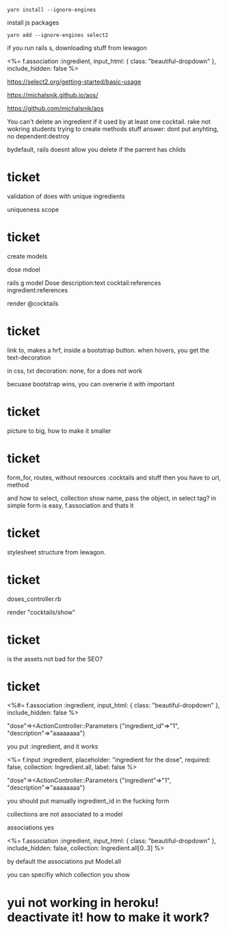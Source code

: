 ```
yarn install --ignore-engines
```

install js packages

```
yarn add --ignore-engines select2
```

if you run rails s, downloading stuff from lewagon

<%= f.association :ingredient, input_html: { class: "beautiful-dropdown" }, include_hidden: false %>

https://select2.org/getting-started/basic-usage


https://michalsnik.github.io/aos/

https://github.com/michalsnik/aos

You can't delete an ingredient if it used by at least one cocktail.
rake not wokring students trying to create methods stuff
answer: dont put anyhting, no dependent:destroy

bydefault, rails doesnt allow you delete if the parrent has childs


# ticket
validation of does with unique ingredients

uniqueness scope

# ticket

create models

dose mdoel


rails g model Dose description:text cocktail:references ingredient:references

render @cocktails

# ticket

link to, makes a hrf,
inside a bootstrap button. when hovers, you get the text-decoration

in css, txt decoration: none, for a
does not work

becuase bootstrap wins, you can overwrie it with important


# ticket
picture to big, how to make it smaller

# ticket
form_for, routes, without resources :cocktails and stuff
then you have to url, method

and how to select, collection show name, pass the object, in 
select tag?
in simple form is easy, f.association and thats it

# ticket

stylesheet structure from lewagon.



# ticket
doses_controller.rb

render "cocktails/show"

# ticket
is the assets not bad for the SEO?

# ticket

<%#= f.association :ingredient, input_html: { class: "beautiful-dropdown" }, include_hidden: false %>

"dose"=><ActionController::Parameters {"ingredient_id"=>"1", "description"=>"aaaaaaaa"}

you put :ingredient, and it works


<%= f.input :ingredient, placeholder: "ingredient for the dose", required: false, collection: Ingredient.all, label: false %>

"dose"=><ActionController::Parameters {"ingredient"=>"1", "description"=>"aaaaaaaa"}

you should put manually ingredient_id in the fucking form

collections are not associated to a model

associations yes



<%= f.association :ingredient, input_html: { class: "beautiful-dropdown" }, include_hidden: false, collection: Ingredient.all[0..3] %>


by default the associations put Model.all

you can specifiy which collection you show

# yui not working in heroku! deactivate it! how to make it work?





